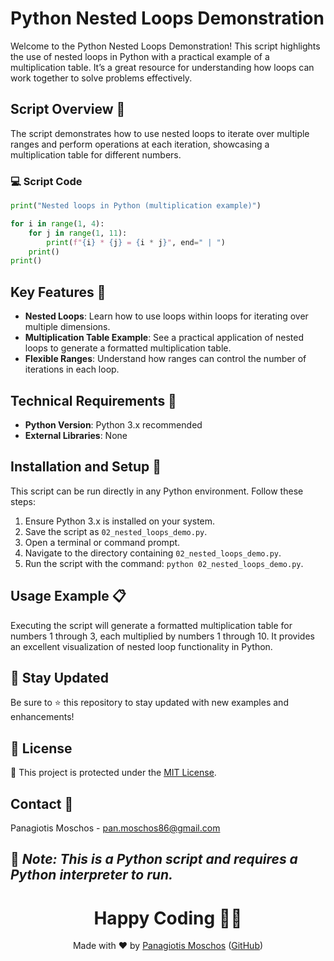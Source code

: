 # Python Nested Loops Demonstration

Welcome to the Python Nested Loops Demonstration! This script highlights the use of nested loops in Python with a practical example of a multiplication table. It’s a great resource for understanding how loops can work together to solve problems effectively.

## Script Overview 📘

The script demonstrates how to use nested loops to iterate over multiple ranges and perform operations at each iteration, showcasing a multiplication table for different numbers.

### 💻 Script Code

```python
print("Nested loops in Python (multiplication example)")

for i in range(1, 4):
    for j in range(1, 11):
        print(f"{i} * {j} = {i * j}", end=" | ")
    print()
print()
```

## Key Features 🌟

- **Nested Loops**: Learn how to use loops within loops for iterating over multiple dimensions.
- **Multiplication Table Example**: See a practical application of nested loops to generate a formatted multiplication table.
- **Flexible Ranges**: Understand how ranges can control the number of iterations in each loop.

## Technical Requirements 🔧

- **Python Version**: Python 3.x recommended
- **External Libraries**: None

## Installation and Setup 🚀

This script can be run directly in any Python environment. Follow these steps:

1. Ensure Python 3.x is installed on your system.
2. Save the script as `02_nested_loops_demo.py`.
3. Open a terminal or command prompt.
4. Navigate to the directory containing `02_nested_loops_demo.py`.
5. Run the script with the command: `python 02_nested_loops_demo.py`.

## Usage Example 📋
Executing the script will generate a formatted multiplication table for numbers 1 through 3, each multiplied by numbers 1 through 10. It provides an excellent visualization of nested loop functionality in Python.

## 📢 Stay Updated
Be sure to ⭐ this repository to stay updated with new examples and enhancements!

## 📄 License
🔐 This project is protected under the [MIT License](https://mit-license.org/).


## Contact 📧
Panagiotis Moschos - pan.moschos86@gmail.com

🔗 *Note: This is a Python script and requires a Python interpreter to run.*
---
<h1 align="center">Happy Coding 👨‍💻</h1>

<p align="center">
  Made with ❤️ by <a href="https://www.linkedin.com/in/panagiotis-moschos">Panagiotis Moschos</a> (<a href="https://github.com/pmoschos">GitHub</a>)
</p>